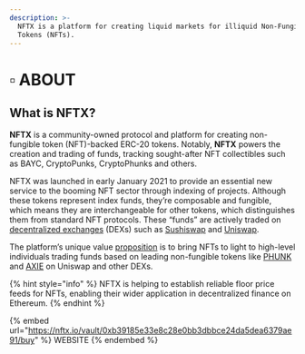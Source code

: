 ```yaml
---
description: >-
  NFTX is a platform for creating liquid markets for illiquid Non-Fungible
  Tokens (NFTs).
---
```


# ▫ ABOUT

## **What** is **NFTX**?

**NFTX** is a community-owned protocol and platform for creating non-fungible token (NFT)-backed ERC-20 tokens. Notably, **NFTX** powers the creation and trading of funds, tracking sought-after NFT collectibles such as BAYC, CryptoPunks, CryptoPhunks and others.

NFTX was launched in early January 2021 to provide an essential new service to the booming NFT sector through indexing of projects. Although these tokens represent index funds, they’re composable and fungible, which means they are interchangeable for other tokens, which distinguishes them from standard NFT protocols. These “funds” are actively traded on [decentralized exchanges](https://coinmarketcap.com/alexandria/glossary/decentralized-exchange-dex) (DEXs) such as [Sushiswap](https://coinmarketcap.com/currencies/sushiswap/) and [Uniswap](https://coinmarketcap.com/currencies/uniswap/).

The platform’s unique value [proposition](https://dappradar.com/blog/nftx-the-first-nft-index-fund-has-arrived) is to bring NFTs to light to high-level individuals trading funds based on leading non-fungible tokens like [PHUNK](https://www.coingecko.com/en/coins/phunk-vault-nftx) and [AXIE](https://coinmarketcap.com/currencies/axie-infinity/) on Uniswap and other DEXs.

{% hint style="info" %}
NFTX is helping to establish reliable floor price feeds for NFTs, enabling their wider application in decentralized finance on Ethereum.
{% endhint %}

{% embed url="https://nftx.io/vault/0xb39185e33e8c28e0bb3dbbce24da5dea6379ae91/buy" %}
WEBSITE
{% endembed %}
